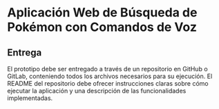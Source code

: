# Aplicación Web de Búsqueda de Pokémon con Comandos de Voz

## Entrega
El prototipo debe ser entregado a través de un repositorio en GitHub o GitLab, conteniendo todos los archivos necesarios para su ejecución. El README del repositorio debe ofrecer instrucciones claras sobre cómo ejecutar la aplicación y una descripción de las funcionalidades implementadas.